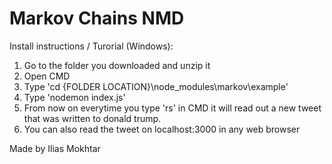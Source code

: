# Markov Chains NMD

Install instructions / Turorial (Windows):

1. Go to the folder you downloaded and unzip it 
2. Open CMD
3. Type 'cd {FOLDER LOCATION}\node_modules\markov\example'
4. Type 'nodemon index.js'
5. From now on everytime you type 'rs' in CMD it will read out a new tweet that was written to donald trump.
6. You can also read the tweet on localhost:3000 in any web browser

Made by Ilias Mokhtar